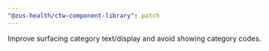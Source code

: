 ```yaml
---
"@zus-health/ctw-component-library": patch
---
```


Improve surfacing category text/display and avoid showing category codes.
